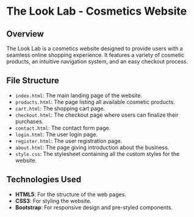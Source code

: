 # The Look Lab - Cosmetics Website

## Overview
The Look Lab is a cosmetics website designed to provide users with a seamless online shopping experience. It features a variety of cosmetic products, an intuitive navigation system, and an easy checkout process.

## File Structure
- `index.html`: The main landing page of the website.
- `products.html`: The page listing all available cosmetic products.
- `cart.html`: The shopping cart page.
- `checkout.html`: The checkout page where users can finalize their purchases.
- `contact.html`: The contact form page.
- `login.html`: The user login page.
- `register.html`: The user registration page.
- `about.html`: The page giving introduction about the business.
- `style.css`: The stylesheet containing all the custom styles for the website.

## Technologies Used
- **HTML5**: For the structure of the web pages.
- **CSS3**: For styling the website.
- **Bootstrap**: For responsive design and pre-styled components.


